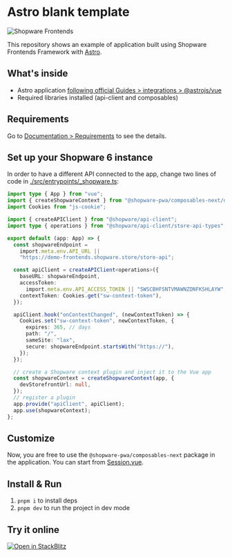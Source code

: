 # Astro blank template

![Shopware Frontends](./public/shopware-frontends-logo.png)

This repository shows an example of application built using Shopware Frontends Framework with [Astro](astro.build).

## What's inside

- Astro application [following official Guides > integrations > @astrojs/vue](https://docs.astro.build/en/guides/integrations-guide/vue/])
- Required libraries installed (api-client and composables)

## Requirements

Go to [Documentation > Requirements](https://frontends.shopware.com/framework/requirements.html) to see the details.

## Set up your Shopware 6 instance

In order to have a different API connected to the app, change two lines of code in [./src/entrypoints/\_shopware.ts](./src/entrypoints/_shopware.ts):

<!-- automd:file src="./src/entrypoints/_shopware.ts" code -->

```ts [_shopware.ts]
import type { App } from "vue";
import { createShopwareContext } from "@shopware-pwa/composables-next/dist";
import Cookies from "js-cookie";

import { createAPIClient } from "@shopware/api-client";
import type { operations } from "@shopware/api-client/store-api-types";

export default (app: App) => {
  const shopwareEndpoint =
    import.meta.env.API_URL ||
    "https://demo-frontends.shopware.store/store-api";

  const apiClient = createAPIClient<operations>({
    baseURL: shopwareEndpoint,
    accessToken:
      import.meta.env.API_ACCESS_TOKEN || "SWSCBHFSNTVMAWNZDNFKSHLAYW",
    contextToken: Cookies.get("sw-context-token"),
  });

  apiClient.hook("onContextChanged", (newContextToken) => {
    Cookies.set("sw-context-token", newContextToken, {
      expires: 365, // days
      path: "/",
      sameSite: "lax",
      secure: shopwareEndpoint.startsWith("https://"),
    });
  });

  // create a Shopware context plugin and inject it to the Vue app
  const shopwareContext = createShopwareContext(app, {
    devStorefrontUrl: null,
  });
  // register a plugin
  app.provide("apiClient", apiClient);
  app.use(shopwareContext);
};
```

<!-- /automd -->

## Customize

Now, you are free to use the `@shopware-pwa/composables-next` package in the application. You can start from [Session.vue](./src/components/Session.vue).

## Install & Run

1. `pnpm i` to install deps
2. `pnpm dev` to run the project in dev mode

## Try it online

[![Open in StackBlitz](https://developer.stackblitz.com/img/open_in_stackblitz.svg)](https://stackblitz.com/github/shopware/frontends/tree/main/templates/astro)
